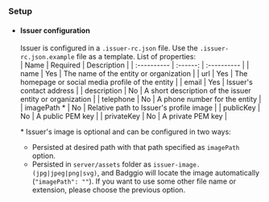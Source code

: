 ### Setup
- #### Issuer configuration
  Issuer is configured in a `.issuer-rc.json` file. Use the `.issuer-rc.json.example` file as a template.
  List of properties:<br>
  | Name        | Required | Description |
  | :---------- | :------: | :---------- |
  | name        |   Yes    | The name of the entity or organization |
  | url         |   Yes    | The homepage or social media profile of the entity |
  | email       |   Yes    | Issuer's contact address |
  | description |   No     | A short description of the issuer entity or organization |
  | telephone   |   No     | A phone number for the entity |
  | imagePath * |   No     | Relative path to Issuer's profile image |
  | publicKey   |   No     | A public PEM key |
  | privateKey  |   No     | A private PEM key |

  \* Issuer's image is optional and can be configured in two ways:
   - Persisted at desired path with that path specified as `imagePath` option.
   - Persisted in `server/assets` folder as `issuer-image.(jpg|jpeg|png|svg)`, and Badggio will locate the image automatically (`"imagePath": ""`). If you want to use some other file name or extension, please choose the previous option.

